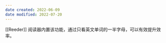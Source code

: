 ```yaml
---
date created: 2022-06-09
date modified: 2022-07-20
---
```


[[Reeder]] 阅读器内置该功能，通过只看英文单词的一半字母，可以有效提升效率。
